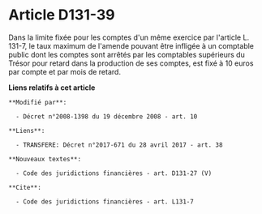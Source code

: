 # Article D131-39

Dans la limite fixée pour les comptes d'un même exercice par l'article L. 131-7, le taux maximum de l'amende pouvant être
infligée à un comptable public dont les comptes sont arrêtés par les comptables supérieurs du Trésor pour retard dans la
production de ses comptes, est fixé à 10 euros par compte et par mois de retard.

**Liens relatifs à cet article**

	**Modifié par**:

	  - Décret n°2008-1398 du 19 décembre 2008 - art. 10

	**Liens**:

	  - TRANSFERE: Décret n°2017-671 du 28 avril 2017 - art. 38

	**Nouveaux textes**:

	  - Code des juridictions financières - art. D131-27 (V)

	**Cite**:

	  - Code des juridictions financières - art. L131-7
